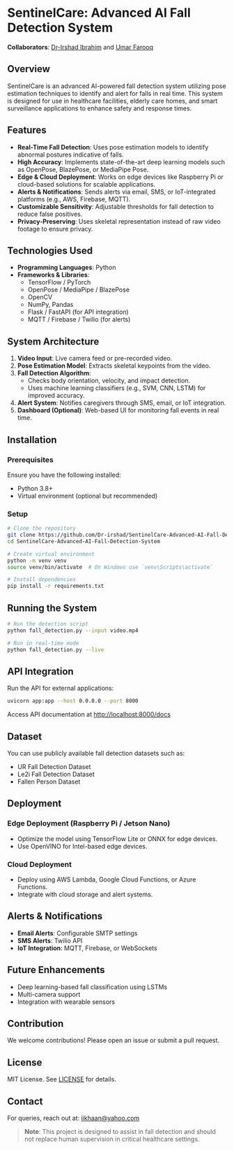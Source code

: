 # SentinelCare: Advanced AI Fall Detection System

**Collaborators**:  [Dr-Irshad Ibrahim](https://github.com/Dr-irshad) and [Umar Farooq](https://github.com/imumarfarooq)

## Overview

SentinelCare is an advanced AI-powered fall detection system utilizing pose estimation techniques to identify and alert for falls in real time. This system is designed for use in healthcare facilities, elderly care homes, and smart surveillance applications to enhance safety and response times.

## Features

- **Real-Time Fall Detection**: Uses pose estimation models to identify abnormal postures indicative of falls.
- **High Accuracy**: Implements state-of-the-art deep learning models such as OpenPose, BlazePose, or MediaPipe Pose.
- **Edge & Cloud Deployment**: Works on edge devices like Raspberry Pi or cloud-based solutions for scalable applications.
- **Alerts & Notifications**: Sends alerts via email, SMS, or IoT-integrated platforms (e.g., AWS, Firebase, MQTT).
- **Customizable Sensitivity**: Adjustable thresholds for fall detection to reduce false positives.
- **Privacy-Preserving**: Uses skeletal representation instead of raw video footage to ensure privacy.

## Technologies Used

- **Programming Languages**: Python
- **Frameworks & Libraries**:
  - TensorFlow / PyTorch
  - OpenPose / MediaPipe / BlazePose
  - OpenCV
  - NumPy, Pandas
  - Flask / FastAPI (for API integration)
  - MQTT / Firebase / Twilio (for alerts)

## System Architecture

1. **Video Input**: Live camera feed or pre-recorded video.
2. **Pose Estimation Model**: Extracts skeletal keypoints from the video.
3. **Fall Detection Algorithm**:
   - Checks body orientation, velocity, and impact detection.
   - Uses machine learning classifiers (e.g., SVM, CNN, LSTM) for improved accuracy.
4. **Alert System**: Notifies caregivers through SMS, email, or IoT integration.
5. **Dashboard (Optional)**: Web-based UI for monitoring fall events in real time.

## Installation

### Prerequisites

Ensure you have the following installed:

- Python 3.8+
- Virtual environment (optional but recommended)

### Setup

```sh
# Clone the repository
git clone https://github.com/Dr-irshad/SentinelCare-Advanced-AI-Fall-Detection-System.git
cd SentinelCare-Advanced-AI-Fall-Detection-System

# Create virtual environment
python -m venv venv
source venv/bin/activate  # On Windows use `venv\Scripts\activate`

# Install dependencies
pip install -r requirements.txt
```

## Running the System

```sh
# Run the detection script
python fall_detection.py --input video.mp4

# Run in real-time mode
python fall_detection.py --live
```

## API Integration

Run the API for external applications:

```sh
uvicorn app:app --host 0.0.0.0 --port 8000
```

Access API documentation at [http://localhost:8000/docs](http://localhost:8000/docs)



## Dataset

You can use publicly available fall detection datasets such as:

- UR Fall Detection Dataset
- Le2i Fall Detection Dataset
- Fallen Person Dataset

## Deployment

### Edge Deployment (Raspberry Pi / Jetson Nano)

- Optimize the model using TensorFlow Lite or ONNX for edge devices.
- Use OpenVINO for Intel-based edge devices.

### Cloud Deployment

- Deploy using AWS Lambda, Google Cloud Functions, or Azure Functions.
- Integrate with cloud storage and alert systems.

## Alerts & Notifications

- **Email Alerts**: Configurable SMTP settings
- **SMS Alerts**: Twilio API
- **IoT Integration**: MQTT, Firebase, or WebSockets

## Future Enhancements

- Deep learning-based fall classification using LSTMs
- Multi-camera support
- Integration with wearable sensors

## Contribution

We welcome contributions! Please open an issue or submit a pull request.

## License

MIT License. See [LICENSE](LICENSE) for details.

## Contact

For queries, reach out at: iikhaan@yahoo.com

> **Note**: This project is designed to assist in fall detection and should not replace human supervision in critical healthcare settings.
